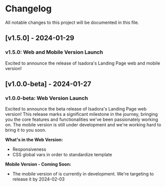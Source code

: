 # Changelog

All notable changes to this project will be documented in this file.

## [v1.5.0] - 2024-01-29

### v1.5.0: Web and Mobile Version Launch

Excited to announce the release of Isadora's Landing Page web and mobile version!


## [v1.0.0-beta] - 2024-01-27

### v1.0.0-beta: Web Version Launch

Excited to announce the beta release of Isadora's Landing Page web version! This release marks a significant milestone in the journey, bringing you the core features and functionalities we've been passionately working on. The mobile version is still under development and we're working hard to bring it to you soon.

**What's in the Web Version:**
- Responsiveness
- CSS global vars in order to standardize template

**Mobile Version - Coming Soon:**
- The mobile version of is currently in development. We're targeting to release it by 2024-02-03

